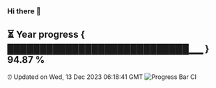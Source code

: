 ### Hi there 👋
⏳ Year progress { ████████████████████████████▁▁ } 94.87 %
---
⏰ Updated on Wed, 13 Dec 2023 06:18:41 GMT
![Progress Bar CI](https://github.com/liununu/liununu/workflows/Progress%20Bar%20CI/badge.svg)
